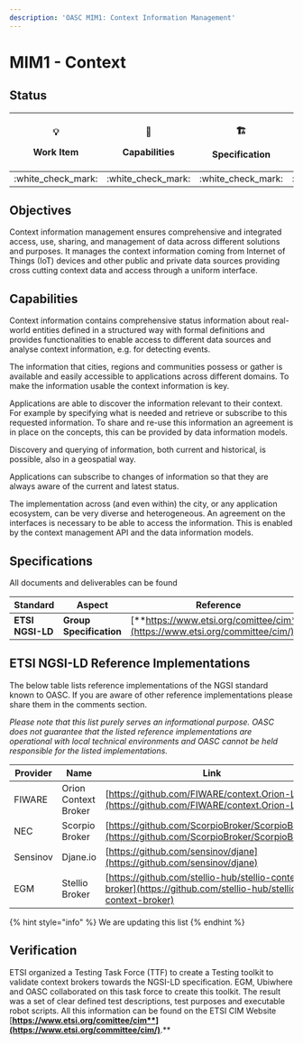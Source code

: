```yaml
---
description: 'OASC MIM1: Context Information Management'
---
```


# MIM1 - Context

## Status <a href="#mim1-contextinformationmanagement-goal" id="mim1-contextinformationmanagement-goal"></a>

| <p><span data-gb-custom-inline data-tag="emoji" data-code="1f4a1">💡</span></p><p>Work Item</p> | <p><span data-gb-custom-inline data-tag="emoji" data-code="1f9e9">🧩</span></p><p>Capabilities</p> | <p><span data-gb-custom-inline data-tag="emoji" data-code="1f3d7">🏗</span></p><p>Specification</p> | <p><span data-gb-custom-inline data-tag="emoji" data-code="1f469-2696">👩⚖</span></p><p>Governance</p> |
| :---------------------------------------------------------------------------------------------: | :------------------------------------------------------------------------------------------------: | :-------------------------------------------------------------------------------------------------: | :----------------------------------------------------------------------------------------------------: |
|                                       :white\_check\_mark:                                      |                                        :white\_check\_mark:                                        |                                         :white\_check\_mark:                                        |                                          :white\_check\_mark:                                          |

## Objectives <a href="#mim1-contextinformationmanagement-goal" id="mim1-contextinformationmanagement-goal"></a>

Context information management ensures comprehensive and integrated access, use, sharing, and management of data across different solutions and purposes. It manages the context information coming from Internet of Things (IoT) devices and other public and private data sources providing cross cutting context data and access through a uniform interface.

## Capabilities <a href="#mim1-contextinformationmanagement-capabilities" id="mim1-contextinformationmanagement-capabilities"></a>

Context information contains comprehensive status information about real-world entities defined in a structured way with formal definitions and provides functionalities to enable access to different data sources and analyse context information, e.g. for detecting events.

The information that cities, regions and communities possess or gather is available and easily accessible to applications across different domains. To make the information usable the context information is key.

Applications are able to discover the information relevant to their context. For example by specifying what is needed and retrieve or subscribe to this requested information. To share and re-use this information an agreement is in place on the concepts, this can be provided by data information models.

Discovery and querying of information, both current and historical, is possible, also in a geospatial way.

Applications can subscribe to changes of information so that they are always aware of the current and latest status.

The implementation across (and even within) the city, or any application ecosystem, can be very diverse and heterogeneous. An agreement on the interfaces is necessary to be able to access the information. This is enabled by the context management API and the data information models.

## Specifications <a href="#mim1-contextinformationmanagement-recommendation" id="mim1-contextinformationmanagement-recommendation"></a>

All documents and deliverables can be found

| **Standard**     | Aspect                  | **Reference**                                                                |
| ---------------- | ----------------------- | ---------------------------------------------------------------------------- |
| **ETSI NGSI-LD** | **Group Specification** | [**https://www.etsi.org/comittee/cim**](https://www.etsi.org/committee/cim/) |

## ETSI NGSI-LD Reference Implementations <a href="#mim1-contextinformationmanagement-etsingsi-ldreferenceimplementations" id="mim1-contextinformationmanagement-etsingsi-ldreferenceimplementations"></a>

The below table lists reference implementations of the NGSI standard known to OASC. If you are aware of other reference implementations please share them in the comments section.

_Please note that this list purely serves an informational purpose. OASC does not guarantee that the listed reference implementations are operational with local technical environments and OASC cannot be held responsible for the listed implementations._

| **Provider** | **Name**             | **Link**                                                                                                       |
| ------------ | -------------------- | -------------------------------------------------------------------------------------------------------------- |
| FIWARE       | Orion Context Broker | [https://github.com/FIWARE/context.Orion-LD](https://github.com/FIWARE/context.Orion-LD)                       |
| NEC          | Scorpio Broker       | [https://github.com/ScorpioBroker/ScorpioBroker](https://github.com/ScorpioBroker/ScorpioBroker)               |
| Sensinov     | Djane.io             | [https://github.com/sensinov/djane](https://github.com/sensinov/djane)                                         |
| EGM          | Stellio Broker       | [https://github.com/stellio-hub/stellio-context-broker](https://github.com/stellio-hub/stellio-context-broker) |

{% hint style="info" %}
We are updating this list
{% endhint %}

## Verification

ETSI organized a Testing Task Force (TTF) to create a Testing toolkit to validate context brokers towards the NGSI-LD specification. EGM, Ubiwhere and OASC collaborated on this task force to create this toolkit. The result was a set of clear defined test descriptions, test purposes and executable robot scripts. All this information can be found on the ETSI CIM Website [**https://www.etsi.org/comittee/cim**](https://www.etsi.org/committee/cim/)**.**
